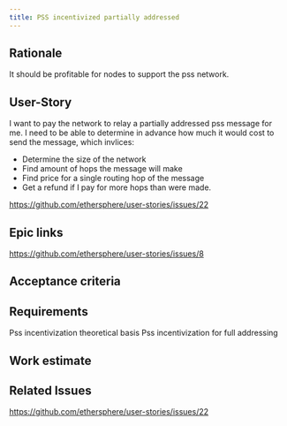 ```yaml
---
title: PSS incentivized partially addressed
---
```


## Rationale ##

It should be profitable for nodes to support the pss network.

## User-Story ##

I want to pay the network to relay a partially addressed pss message for me. I need to be able to determine in advance how much it would cost to send the message, which invlices:

* Determine the size of the network
* Find amount of hops the message will make
* Find price for a single routing hop of the message
* Get a refund if I pay for more hops than were made.

https://github.com/ethersphere/user-stories/issues/22

## Epic links ##

https://github.com/ethersphere/user-stories/issues/8

## Acceptance criteria ##

## Requirements ##

Pss incentivization theoretical basis
Pss incentivization for full addressing

## Work estimate ##

## Related Issues ##

https://github.com/ethersphere/user-stories/issues/22
